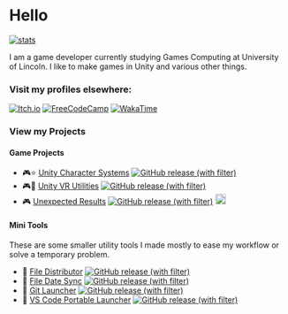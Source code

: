 # Hello

[![stats](https://github-readme-stats-delta-woad.vercel.app/api/top-langs/?username=loganator956&layout=donut&hide_border=true&langs_count=6&theme=transparent)](https://github.com/anuraghazra/github-readme-stats)

I am a game developer currently studying Games Computing at University of Lincoln. I like to make games in Unity and various other things. 

### Visit my profiles elsewhere:

[![Itch.io](https://img.shields.io/badge/Itch-%23FF0B34.svg?style=for-the-badge&logo=Itch.io&logoColor=white)](https://namesnotsteve.itch.io)
[![FreeCodeCamp](https://img.shields.io/badge/Freecodecamp-%23123.svg?&style=for-the-badge&logo=freecodecamp&logoColor=green)](https://www.freecodecamp.org/fcc54608d7e-b293-40fb-ba09-ac45be223b8c)
[![WakaTime](https://img.shields.io/badge/WakaTime-grey?style=for-the-badge&logo=WakaTime)](https://wakatime.com/@loganator956)

### View my Projects

#### Game Projects

- 🎮⭐ [Unity Character Systems](https://github.com/loganator956/Character-Systems) [![GitHub release (with filter)](https://img.shields.io/github/v/release/loganator956/Character-Systems)](https://github.com/loganator956/Character-Systems/releases/latest)
- 🎮🚧 [Unity VR Utilities](https://github.com/loganator956/unity-vr-utilities) [![GitHub release (with filter)](https://img.shields.io/github/v/release/loganator956/unity-vr-utilities)](https://github.com/loganator956/unity-vr-utilities/releases/latest) 
- 🎮 [Unexpected Results](https://github.com/loganator956/unexpected-results) [![GitHub release (with filter)](https://img.shields.io/github/v/release/loganator956/unexpected-results)](https://github.com/loganator956/unexpected-results/releases/latest) <a href="https://tortoisesystem.itch.io/unexpected-results"><img height="19" src="https://img.shields.io/badge/Itch-%23FF0B34.svg?style=for-the-badge&logo=Itch.io&logoColor=white"></a>

#### Mini Tools

These are some smaller utility tools I made mostly to ease my workflow or solve a temporary problem.

- 🔨 [File Distributor](https://github.com/loganator956/file-distributor) [![GitHub release (with filter)](https://img.shields.io/github/v/release/loganator956/file-distributor)](https://github.com/loganator956/file-distributor/releases/latest)
- 🔨 [File Date Sync](https://github.com/loganator956/filedatesync) [![GitHub release (with filter)](https://img.shields.io/github/v/release/loganator956/filedatesync)](https://github.com/loganator956/filedatesync/releases/latest)
- 🔨 [Git Launcher](https://github.com/loganator956/git-launcher) [![GitHub release (with filter)](https://img.shields.io/github/v/release/loganator956/git-launcher)](https://github.com/loganator956/git-launcher/releases/latest)
- 🔨 [VS Code Portable Launcher](https://github.com/loganator956/code-launcher) [![GitHub release (with filter)](https://img.shields.io/github/v/release/loganator956/code-launcher)](https://github.com/loganator956/code-launcher/releases/latest)
